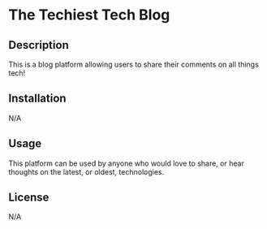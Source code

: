 <h1>The Techiest Tech Blog</h1>

<h2>Description</h2>
<p>This is a blog platform allowing users to share their comments on all things tech!</p>

<h2>Installation</h2>
<p>N/A</p>

<h2>Usage</h2>
<p>This platform can be used by anyone who would love to share, or hear thoughts on the latest, or oldest, technologies.</p>

<h2>License</h2>
<p>N/A</p>

